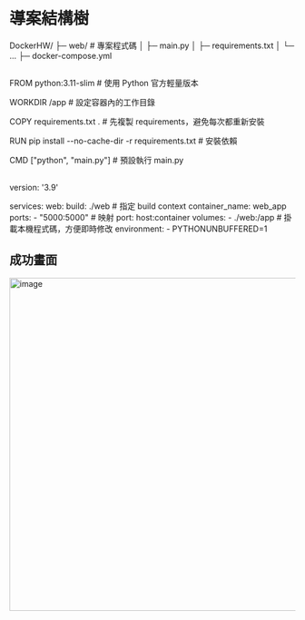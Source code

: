 # 導案結構樹

DockerHW/
├─ web/                 # 專案程式碼
│   ├─ main.py
│   ├─ requirements.txt
│   └─ ...
├─ docker-compose.yml

##

FROM python:3.11-slim       # 使用 Python 官方輕量版本

WORKDIR /app                # 設定容器內的工作目錄

COPY requirements.txt .     # 先複製 requirements，避免每次都重新安裝

RUN pip install --no-cache-dir -r requirements.txt  # 安裝依賴

CMD ["python", "main.py"]   # 預設執行 main.py

##

version: '3.9'

services:
  web:
    build: ./web          # 指定 build context
    container_name: web_app
    ports:
      - "5000:5000"       # 映射 port: host:container
    volumes:
      - ./web:/app        # 掛載本機程式碼，方便即時修改
    environment:
      - PYTHONUNBUFFERED=1
## 成功畫面

<img width="772" height="587" alt="image" src="https://github.com/user-attachments/assets/fd6b74ca-4dc1-4a90-addb-fb5a7c1f5897" />

